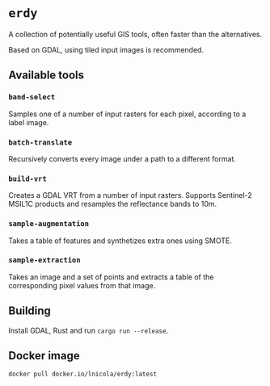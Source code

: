 # `erdy`

A collection of potentially useful GIS tools, often faster than the alternatives.

Based on GDAL, using tiled input images is recommended.

## Available tools

### `band-select`

Samples one of a number of input rasters for each pixel, according to a label image.

### `batch-translate`

Recursively converts every image under a path to a different format.

### `build-vrt`

Creates a GDAL VRT from a number of input rasters.
Supports Sentinel-2 MSIL1C products and resamples the reflectance bands to 10m.

### `sample-augmentation`

Takes a table of features and synthetizes extra ones using SMOTE.

### `sample-extraction`

Takes an image and a set of points and extracts a table of the corresponding pixel values from that image.

## Building

Install GDAL, Rust and run `cargo run --release`.

## Docker image

`docker pull docker.io/lnicola/erdy:latest`

